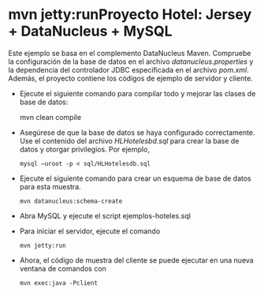 mvn jetty:runProyecto Hotel: Jersey + DataNucleus + MySQL
============================

Este ejemplo se basa en el complemento DataNucleus Maven. Compruebe la configuración de la base de datos en el archivo *datanucleus.properties* y la dependencia del controlador JDBC especificada en el archivo *pom.xml*. Además, el proyecto contiene los códigos de ejemplo de servidor y cliente.

 - Ejecute el siguiente comando para compilar todo y mejorar las clases de base de datos:

      mvn clean compile

- Asegúrese de que la base de datos se haya configurado correctamente. Use el contenido del archivo *HLHotelesbd.sql* para crear la base de datos y otorgar privilegios. Por ejemplo,

      mysql –uroot -p < sql/HLHotelesdb.sql

- Ejecute el siguiente comando para crear un esquema de base de datos para esta muestra.

      mvn datanucleus:schema-create
      
- Abra MySQL y ejecute el script ejemplos-hoteles.sql

- Para iniciar el servidor, ejecute el comando

      mvn jetty:run

- Ahora, el código de muestra del cliente se puede ejecutar en una nueva ventana de comandos con

      mvn exec:java -Pclient
